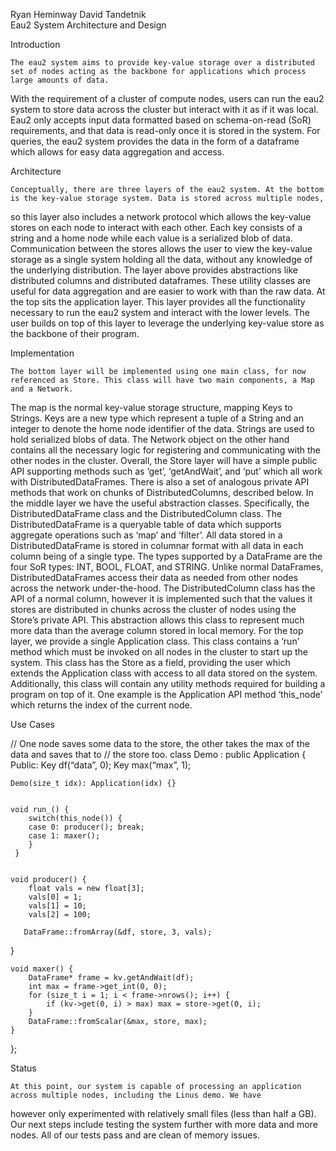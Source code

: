 Ryan Heminway
David Tandetnik        
Eau2 System Architecture and Design

Introduction

    The eau2 system aims to provide key-value storage over a distributed set of nodes acting as the backbone for applications which process large amounts of data. 
With the requirement of a cluster of compute nodes, users can run the eau2 system to store data across the cluster but interact with it as if it was local.
Eau2 only accepts input data formatted based on schema-on-read (SoR) requirements, and that data is read-only once it is stored in the system. 
For queries, the eau2 system provides the data in the form of a dataframe which allows for easy data aggregation and access. 


Architecture

    Conceptually, there are three layers of the eau2 system. At the bottom is the key-value storage system. Data is stored across multiple nodes, 
so this layer also includes a network protocol which allows the key-value stores on each node to interact with each other. 
Each key consists of a string and a home node while each value is a serialized blob of data. Communication between the stores allows the user to view the 
key-value storage as a single system holding all the data, without any knowledge of the underlying distribution. The layer above provides abstractions 
like distributed columns and distributed dataframes. These utility classes are useful for data aggregation and are easier to work with than the raw data. 
At the top sits the application layer. This layer provides all the functionality necessary to run the eau2 system and interact with the lower levels. 
The user builds on top of this layer to leverage the underlying key-value store as the backbone of their program. 


Implementation

    The bottom layer will be implemented using one main class, for now referenced as Store. This class will have two main components, a Map and a Network. 
The map is the normal key-value storage structure, mapping Keys to Strings. Keys are a new type which represent a tuple of a String and an integer 
to denote the home node identifier of the data. Strings are used to hold serialized blobs of data. The Network object on the other hand contains 
all the necessary logic for registering and communicating with the other nodes in the cluster. Overall, the Store layer will have a simple public API
supporting methods such as ‘get’, ‘getAndWait’, and ‘put’ which all work with DistributedDataFrames. There is also a set of analogous private API 
methods that work on chunks of DistributedColumns, described below.
    In the middle layer we have the useful abstraction classes. Specifically, the DistributedDataFrame class and the DistributedColumn class. 
The DistributedDataFrame is a queryable table of data which supports aggregate operations such as ‘map’ and ‘filter’. All data stored in a DistributedDataFrame 
is stored in columnar format with all data in each column being of a single type. The types supported by a DataFrame are the four SoR types: INT, BOOL, FLOAT, 
and STRING. Unlike normal DataFrames, DistributedDataFrames access their data as needed from other nodes across the network under-the-hood. The DistributedColumn 
class has the API of a normal column, however it is implemented such that the values it stores are distributed in chunks across the cluster of nodes 
using the Store’s private API. This abstraction allows this class to represent much more data than the average column stored in local memory.
    For the top layer, we provide a single Application class. This class contains a ‘run’ method which must be invoked on all nodes in the 
cluster to start up the system. This class has the Store as a field, providing the user which extends the Application class with access to all data 
stored on the system. Additionally, this class will contain any utility methods required for building a program on top of it. One example is the Application 
API method ‘this_node’ which returns the index of the current node. 


Use Cases

// One node saves some data to the store, the other takes the max of the data and saves that to 
// the store too.
class Demo : public Application {
Public:
    Key df(“data”, 0);
    Key max(“max”, 1);


    Demo(size_t idx): Application(idx) {}


    void run_() { 
        switch(this_node()) {
        case 0: producer(); break;
        case 1: maxer();
        }
     }


    void producer() { 
        float vals = new float[3];
        vals[0] = 1;
        vals[1] = 10;
        vals[2] = 100;
    
       DataFrame::fromArray(&df, store, 3, vals);
}


    void maxer() {
        DataFrame* frame = kv.getAndWait(df);
        int max = frame->get_int(0, 0);
        for (size_t i = 1; i < frame->nrows(); i++) {
            if (kv->get(0, i) > max) max = store->get(0, i);
        }
        DataFrame::fromScalar(&max, store, max);
    }
};           
	

Status

    At this point, our system is capable of processing an application across multiple nodes, including the Linus demo. We have 
however only experimented with relatively small files (less than half a GB). Our next steps include testing the system further with 
more data and more nodes. All of our tests pass and are clean of memory issues.
